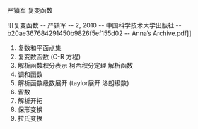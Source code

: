 
严镇军 复变函数 

![[复变函数 -- 严镇军 -- 2, 2010 -- 中国科学技术大学出版社 -- b20ae367684291450b9826f5ef155d02 -- Anna’s Archive.pdf]]

1. 复数和平面点集
2. 复变数函数  (C-R 方程)
3. 解析函数积分表示 柯西积分定理 解析函数
4. 调和函数
5. 解析函数级数展开  (taylor展开 洛朗级数)
6. 留数
7. 解析开拓
8. 保形变换
9. 拉氏变换

